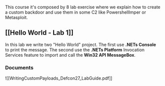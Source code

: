This course it's composed by 8 lab exercise where we explain how to create a custom backdoor and use them in some C2 like PowershellImper or Metasploit.

## [[Hello World - Lab 1]]

In this lab we write two "Hello World" project. The first use **.NETs Console** to print the message. The second use the **.NETs Platform** Invocation Services feature to import and call the **Win32 API MessageBox**.



### Documents
![[WritingCustomPayloads_Defcon27_LabGuide.pdf]]
